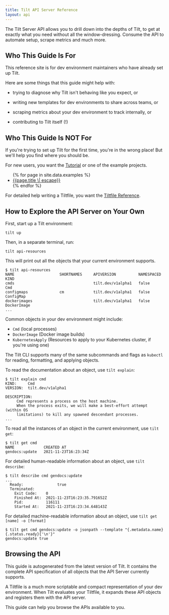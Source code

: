 ```yaml
---
title: Tilt API Server Reference
layout: api
---
```


The Tilt Server API allows you to drill down into the depths of Tilt, to get at
exactly what you need without all the window-dressing.  Consume the API to
automate setup, scrape metrics and much more.

## Who This Guide Is For

This reference site is for dev environment maintainers who have already set up Tilt.

Here are some things that this guide might help with:

- trying to diagnose why Tilt isn't behaving like you expect, or

- writing new templates for dev environments to share across teams, or

- scraping metrics about your dev environment to track internally, or

- contributing to Tilt itself (!)

## Who This Guide Is NOT For

If you're trying to set up Tilt for the first time, you're in the wrong place!
But we'll help you find where you should be.

For new users, you want the [Tutorial](https://docs.tilt.dev/tutorial/index.html)
or one of the example projects.

<ul>
  {% for page in site.data.examples %}
     <li><a href="https://docs.tilt.dev/{{page.href \| escape}}">{{page.title \| escape}}</a></li>
  {% endfor %}
</ul>

For detailed help writing a Tiltfile, you want the [Tiltfile
Reference](https://docs.tilt.dev/api.html).

## How to Explore the API Server on Your Own

First, start up a Tilt environment:

```
tilt up
```

Then, in a separate terminal, run:

```
tilt api-resources
```

This will print out all the objects that your current environment supports.

```
$ tilt api-resources
NAME                    SHORTNAMES     APIVERSION          NAMESPACED   KIND
cmds                                   tilt.dev/v1alpha1   false        Cmd
configmaps              cm             tilt.dev/v1alpha1   false        ConfigMap
dockerimages                           tilt.dev/v1alpha1   false        DockerImage
...
```

Common objects in your dev environment might include:

- `Cmd` (local processes)
- `DockerImage` (Docker image builds)
- `KubernetesApply` (Resources to apply to your Kubernetes cluster, if you're using one)

The Tilt CLI supports many of the same subcommands and flags as `kubectl` for reading,
formatting, and applying objects.

To read the documentation about an object, use `tilt explain`:

```
$ tilt explain cmd
KIND:     Cmd
VERSION:  tilt.dev/v1alpha1

DESCRIPTION:
     Cmd represents a process on the host machine.
     When the process exits, we will make a best-effort attempt (within OS
     limitations) to kill any spawned descendant processes.
...
```

To read all the instances of an object in the current 
environment, use `tilt get`:

```
$ tilt get cmd
NAME             CREATED AT
gendocs:update   2021-11-23T16:23:34Z
```

For detailed human-readable information about an object, use `tilt describe`:

```
$ tilt describe cmd gendocs:update
...
  Ready:               true
  Terminated:
    Exit Code:    0
    Finished At:  2021-11-23T16:23:35.791652Z
    Pid:          116111
    Started At:   2021-11-23T16:23:34.648143Z
```

For detailed machine-readable information about an object, use `tilt get [name] -o [format]`

```
$ tilt get cmd gendocs:update -o jsonpath --template "{.metadata.name} {.status.ready}{'\n'}"
gendocs:update true
```

## Browsing the API

This guide is autogenerated from the latest version of Tilt. It contains the
complete API specification of all objects that the API Server currently
supports.

A Tiltfile is a much more scriptable and compact representation of your dev
environment. When Tilt evaluates your Tiltfile, it expands these API objects and
registers them with the API server.

This guide can help you browse the APIs available to you.
